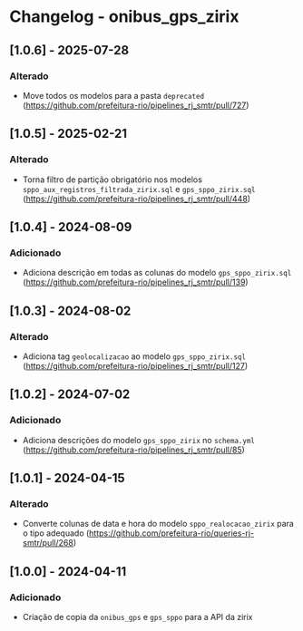 # Changelog - onibus_gps_zirix

## [1.0.6] - 2025-07-28

### Alterado
- Move todos os modelos para a pasta `deprecated` (https://github.com/prefeitura-rio/pipelines_rj_smtr/pull/727)

## [1.0.5] - 2025-02-21

### Alterado
- Torna filtro de partição obrigatório nos modelos `sppo_aux_registros_filtrada_zirix.sql` e `gps_sppo_zirix.sql` (https://github.com/prefeitura-rio/pipelines_rj_smtr/pull/448)

## [1.0.4] - 2024-08-09

### Adicionado
- Adiciona descrição em todas as colunas do modelo `gps_sppo_zirix.sql` (https://github.com/prefeitura-rio/pipelines_rj_smtr/pull/139)

## [1.0.3] - 2024-08-02

### Alterado
- Adiciona tag `geolocalizacao` ao modelo `gps_sppo_zirix.sql` (https://github.com/prefeitura-rio/pipelines_rj_smtr/pull/127)

## [1.0.2] - 2024-07-02

### Adicionado
- Adiciona descrições do modelo `gps_sppo_zirix` no `schema.yml` (https://github.com/prefeitura-rio/pipelines_rj_smtr/pull/85)

## [1.0.1] - 2024-04-15

### Alterado

- Converte colunas de data e hora do modelo `sppo_realocacao_zirix` para o tipo adequado (https://github.com/prefeitura-rio/queries-rj-smtr/pull/268)

## [1.0.0] - 2024-04-11

### Adicionado

- Criação de copia da `onibus_gps` e `gps_sppo` para a API da zirix